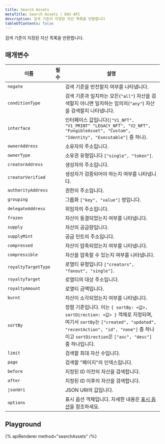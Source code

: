 ```yaml
---
title: Search Assets
metaTitle: Search Assets | DAS API
description: 검색 기준이 지정된 자산 목록을 반환합니다
tableOfContents: false
---
```


검색 기준이 지정된 자산 목록을 반환합니다.

## 매개변수

| 이름                | 필수 | 설명                                |
| ------------------- | :------: | ------------------------------------------ |
| `negate`            |          | 검색 기준을 반전할지 여부를 나타냅니다.  |
| `conditionType`     |          | 검색 기준과 일치하는 모든(`"all"`) 자산을 검색할지 아니면 일치하는 임의의(`"any"`) 자산을 검색할지 나타냅니다.  |
| `interface`         |          | 인터페이스 값입니다(`["V1_NFT", "V1_PRINT" "LEGACY_NFT", "V2_NFT", "FungibleAsset", "Custom", "Identity", "Executable"]` 중 하나).  |
| `ownerAddress`      |          | 소유자의 주소입니다.  |
| `ownerType`         |          | 소유권 유형입니다 `["single", "token"]`.  |
| `creatorAddress`    |          | 생성자의 주소입니다.  |
| `creatorVerified`   |          | 생성자가 검증되어야 하는지 여부를 나타냅니다.  |
| `authorityAddress`  |          | 권한의 주소입니다.  |
| `grouping`          |          | 그룹화 `["key", "value"]` 쌍입니다.  |
| `delegateAddress`   |          | 위임자의 주소입니다.  |
| `frozen`            |          | 자산이 동결되었는지 여부를 나타냅니다.  |
| `supply`            |          | 자산의 공급량입니다.  |
| `supplyMint`        |          | 공급 민트의 주소입니다.  |
| `compressed`        |          | 자산이 압축되었는지 여부를 나타냅니다.  |
| `compressible`      |          | 자산을 압축할 수 있는지 여부를 나타냅니다.  |
| `royaltyTargetType` |          | 로열티 유형입니다 `["creators", "fanout", "single"]`.  |
| `royaltyTarget`     |          | 로열티의 대상 주소입니다.  |
| `royaltyAmount`     |          | 로열티 금액입니다.  |
| `burnt`             |          | 자산이 소각되었는지 여부를 나타냅니다.  |
| `sortBy`            |          | 정렬 기준입니다. 이는 `{ sortBy: <값>, sortDirection: <값> }` 객체로 지정되며, 여기서 `sortBy`는 `["created", "updated", "recentAction", "id", "none"]` 중 하나이고 `sortDirection`은 `["asc", "desc"]` 중 하나입니다.     |
| `limit`             |          | 검색할 최대 자산 수입니다.  |
| `page`              |          | 검색할 "페이지"의 인덱스입니다.       |
| `before`            |          | 지정된 ID 이전의 자산을 검색합니다.   |
| `after`             |          | 지정된 ID 이후의 자산을 검색합니다.    |
| `jsonUri`           |          | JSON URI의 값입니다.  |
| `options`           |          | 표시 옵션 객체입니다. 자세한 내용은 [표시 옵션](/das-api/display-options)을 참조하세요. |

## Playground

{% apiRenderer method="searchAssets" /%}
